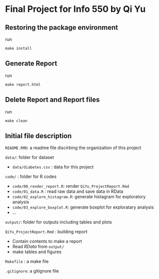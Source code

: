 # Final Project for Info 550 by Qi Yu

## Restoring the package environment

run

```{bash}
make install
```

## Generate Report

run

```{bash}
make report.html
```

## Delete Report and Report files

run

```{bash}
make clean
```

## Initial file description

`README.RMD`: a readme file discirbing the organization of this project

`data/`: folder for dataset

- `data/diabetes.csv` : data for this project

`code/` : folder for R codes

- `code/00_render_report.R`: render `QiYu_ProjectReport.Rmd`
- `code/01_data.R` : read raw data and save data in RData
- `code/02_explore_histagram.R`: generate histagram for exploratory analysis
- `code/03_explore_boxplot.R`: generate boxplot for exploratary analysis
- $\dots$

`output/`: folder for outputs including tables and plots

`QiYu_ProjectReport.Rmd` : building report

- Contain contents to make a report
- Read $RData$ from `output/`
- make tables and figures

`Makefile` : a make file

`.gitignore`: a gitignore file

